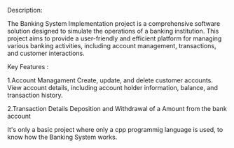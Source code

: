 Description:

The Banking System Implementation project is a comprehensive software solution designed to simulate the operations of a banking institution. This project aims to provide a user-friendly and efficient platform for managing various banking activities, including account management, transactions, and customer interactions.

Key Features : 

1.Account Managament 
Create, update, and delete customer accounts.
View account details, including account holder information, balance, and transaction history.

2.Transaction Details 
Deposition and Withdrawal of a Amount from the bank account 

It's only a basic project where only a cpp programmig language is used, to know how the Banking System works. 

